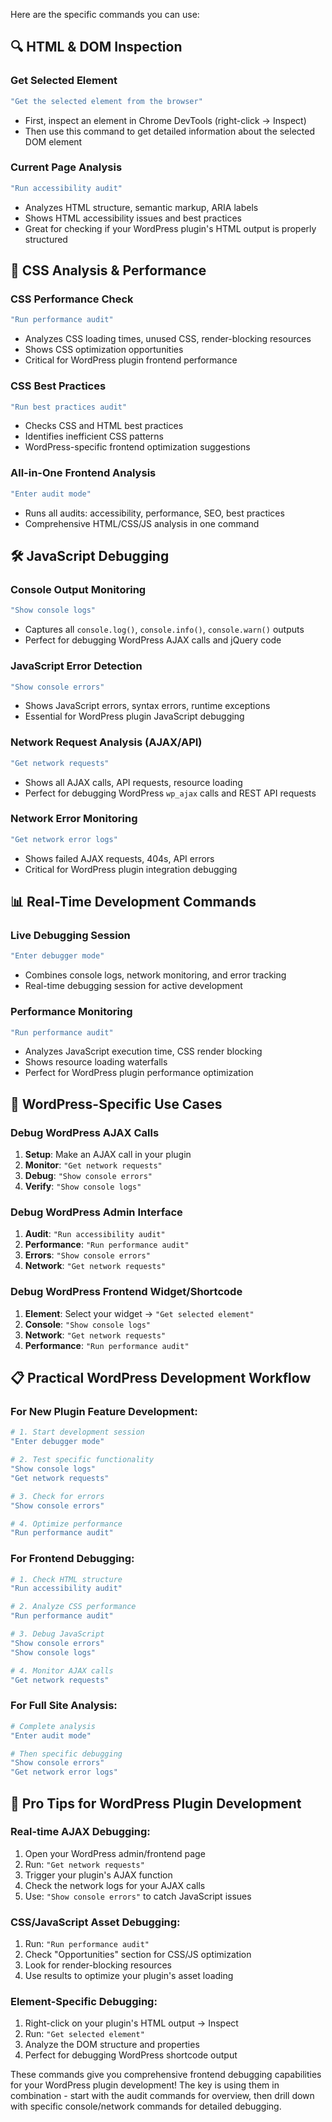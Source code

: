 Here are the specific commands you can use:

## 🔍 HTML & DOM Inspection

### Get Selected Element
```bash
"Get the selected element from the browser"
```
- First, inspect an element in Chrome DevTools (right-click → Inspect)
- Then use this command to get detailed information about the selected DOM element

### Current Page Analysis
```bash
"Run accessibility audit"
```
- Analyzes HTML structure, semantic markup, ARIA labels
- Shows HTML accessibility issues and best practices
- Great for checking if your WordPress plugin's HTML output is properly structured

## 🎨 CSS Analysis & Performance

### CSS Performance Check
```bash
"Run performance audit"
```
- Analyzes CSS loading times, unused CSS, render-blocking resources
- Shows CSS optimization opportunities
- Critical for WordPress plugin frontend performance

### CSS Best Practices
```bash
"Run best practices audit"
```
- Checks CSS and HTML best practices
- Identifies inefficient CSS patterns
- WordPress-specific frontend optimization suggestions

### All-in-One Frontend Analysis
```bash
"Enter audit mode"
```
- Runs all audits: accessibility, performance, SEO, best practices
- Comprehensive HTML/CSS/JS analysis in one command

## 🛠️ JavaScript Debugging

### Console Output Monitoring
```bash
"Show console logs"
```
- Captures all `console.log()`, `console.info()`, `console.warn()` outputs
- Perfect for debugging WordPress AJAX calls and jQuery code

### JavaScript Error Detection
```bash
"Show console errors"
```
- Shows JavaScript errors, syntax errors, runtime exceptions
- Essential for WordPress plugin JavaScript debugging

### Network Request Analysis (AJAX/API)
```bash
"Get network requests"
```
- Shows all AJAX calls, API requests, resource loading
- Perfect for debugging WordPress `wp_ajax` calls and REST API requests

### Network Error Monitoring
```bash
"Get network error logs"
```
- Shows failed AJAX requests, 404s, API errors
- Critical for WordPress plugin integration debugging

## 📊 Real-Time Development Commands

### Live Debugging Session
```bash
"Enter debugger mode"
```
- Combines console logs, network monitoring, and error tracking
- Real-time debugging session for active development

### Performance Monitoring
```bash
"Run performance audit"
```
- Analyzes JavaScript execution time, CSS render blocking
- Shows resource loading waterfalls
- Perfect for WordPress plugin performance optimization

## 🎯 WordPress-Specific Use Cases

### Debug WordPress AJAX Calls
1. **Setup**: Make an AJAX call in your plugin
2. **Monitor**: `"Get network requests"`
3. **Debug**: `"Show console errors"`
4. **Verify**: `"Show console logs"`

### Debug WordPress Admin Interface
1. **Audit**: `"Run accessibility audit"` 
2. **Performance**: `"Run performance audit"`
3. **Errors**: `"Show console errors"`
4. **Network**: `"Get network requests"`

### Debug WordPress Frontend Widget/Shortcode
1. **Element**: Select your widget → `"Get selected element"`
2. **Console**: `"Show console logs"`
3. **Network**: `"Get network requests"`
4. **Performance**: `"Run performance audit"`

## 📋 Practical WordPress Development Workflow

### For New Plugin Feature Development:
```bash
# 1. Start development session
"Enter debugger mode"

# 2. Test specific functionality
"Show console logs"
"Get network requests"

# 3. Check for errors
"Show console errors" 

# 4. Optimize performance
"Run performance audit"
```

### For Frontend Debugging:
```bash
# 1. Check HTML structure
"Run accessibility audit"

# 2. Analyze CSS performance  
"Run performance audit"

# 3. Debug JavaScript
"Show console errors"
"Show console logs"

# 4. Monitor AJAX calls
"Get network requests"
```

### For Full Site Analysis:
```bash
# Complete analysis
"Enter audit mode"

# Then specific debugging
"Show console errors"
"Get network error logs"
```

## 🚀 Pro Tips for WordPress Plugin Development

### Real-time AJAX Debugging:
1. Open your WordPress admin/frontend page
2. Run: `"Get network requests"` 
3. Trigger your plugin's AJAX function
4. Check the network logs for your AJAX calls
5. Use: `"Show console errors"` to catch JavaScript issues

### CSS/JavaScript Asset Debugging:
1. Run: `"Run performance audit"`
2. Check "Opportunities" section for CSS/JS optimization
3. Look for render-blocking resources
4. Use results to optimize your plugin's asset loading

### Element-Specific Debugging:
1. Right-click on your plugin's HTML output → Inspect
2. Run: `"Get selected element"`
3. Analyze the DOM structure and properties
4. Perfect for debugging WordPress shortcode output

These commands give you comprehensive frontend debugging capabilities for your WordPress plugin development! The key is using them in combination - start with the audit commands for overview, then drill down with specific console/network commands for detailed debugging.